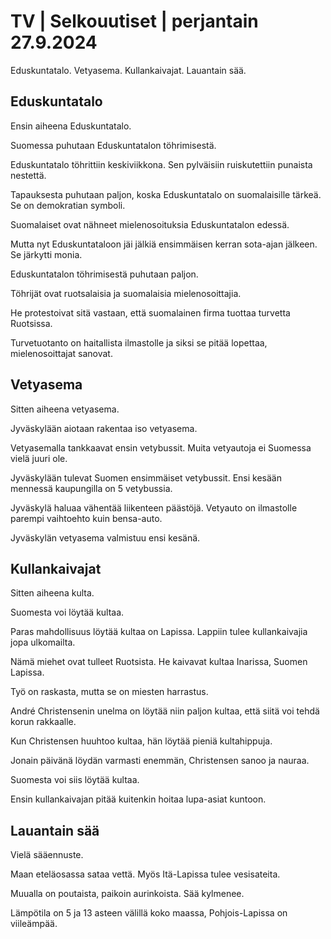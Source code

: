 # TV \| Selkouutiset \| perjantain 27.9.2024

Eduskuntatalo. Vetyasema. Kullankaivajat. Lauantain sää.

## Eduskuntatalo

Ensin aiheena Eduskuntatalo.

Suomessa puhutaan Eduskuntatalon töhrimisestä.

Eduskuntatalo töhrittiin keskiviikkona. Sen pylväisiin ruiskutettiin punaista nestettä.

Tapauksesta puhutaan paljon, koska Eduskuntatalo on suomalaisille tärkeä. Se on demokratian symboli.

Suomalaiset ovat nähneet mielenosoituksia Eduskuntatalon edessä.

Mutta nyt Eduskuntataloon jäi jälkiä ensimmäisen kerran sota-ajan jälkeen. Se järkytti monia.

Eduskuntatalon töhrimisestä puhutaan paljon.

Töhrijät ovat ruotsalaisia ja suomalaisia mielenosoittajia.

He protestoivat sitä vastaan, että suomalainen firma tuottaa turvetta Ruotsissa.

Turvetuotanto on haitallista ilmastolle ja siksi se pitää lopettaa, mielenosoittajat sanovat.

## Vetyasema

Sitten aiheena vetyasema.

Jyväskylään aiotaan rakentaa iso vetyasema.

Vetyasemalla tankkaavat ensin vetybussit. Muita vetyautoja ei Suomessa vielä juuri ole.

Jyväskylään tulevat Suomen ensimmäiset vetybussit. Ensi kesään mennessä kaupungilla on 5 vetybussia.

Jyväskylä haluaa vähentää liikenteen päästöjä. Vetyauto on ilmastolle parempi vaihtoehto kuin bensa-auto.

Jyväskylän vetyasema valmistuu ensi kesänä.

## Kullankaivajat

Sitten aiheena kulta.

Suomesta voi löytää kultaa.

Paras mahdollisuus löytää kultaa on Lapissa. Lappiin tulee kullankaivajia jopa ulkomailta.

Nämä miehet ovat tulleet Ruotsista. He kaivavat kultaa Inarissa, Suomen Lapissa.

Työ on raskasta, mutta se on miesten harrastus.

André Christensenin unelma on löytää niin paljon kultaa, että siitä voi tehdä korun rakkaalle.

Kun Christensen huuhtoo kultaa, hän löytää pieniä kultahippuja.

Jonain päivänä löydän varmasti enemmän, Christensen sanoo ja nauraa.

Suomesta voi siis löytää kultaa.

Ensin kullankaivajan pitää kuitenkin hoitaa lupa-asiat kuntoon.

## Lauantain sää

Vielä sääennuste.

Maan eteläosassa sataa vettä. Myös Itä-Lapissa tulee vesisateita.

Muualla on poutaista, paikoin aurinkoista. Sää kylmenee.

Lämpötila on 5 ja 13 asteen välillä koko maassa, Pohjois-Lapissa on viileämpää.

